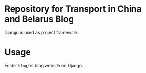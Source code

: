 # Repository for Transport in China and Belarus Blog

Django is used as project framework.

# Usage

Folder `blog/` is blog website on Django.

